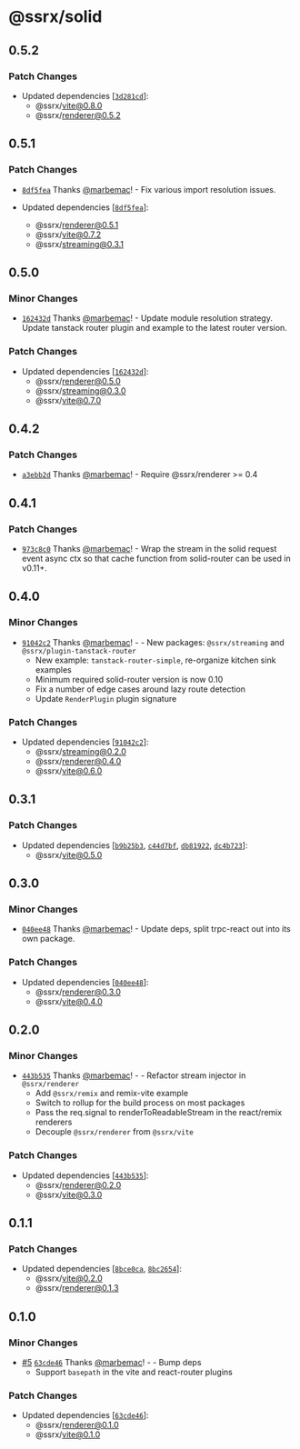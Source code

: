# @ssrx/solid

## 0.5.2

### Patch Changes

- Updated dependencies [[`3d281cd`](https://github.com/marbemac/ssrx/commit/3d281cd156197b22ff2c1f0cf9bf37992e4a81f1)]:
  - @ssrx/vite@0.8.0
  - @ssrx/renderer@0.5.2

## 0.5.1

### Patch Changes

- [`8df5fea`](https://github.com/marbemac/ssrx/commit/8df5fea9c2a308c321ae181942f011e834d010e4) Thanks
  [@marbemac](https://github.com/marbemac)! - Fix various import resolution issues.

- Updated dependencies [[`8df5fea`](https://github.com/marbemac/ssrx/commit/8df5fea9c2a308c321ae181942f011e834d010e4)]:
  - @ssrx/renderer@0.5.1
  - @ssrx/vite@0.7.2
  - @ssrx/streaming@0.3.1

## 0.5.0

### Minor Changes

- [`162432d`](https://github.com/marbemac/ssrx/commit/162432d8e333c8fa5d8fdf17956c20dd5bef01cb) Thanks
  [@marbemac](https://github.com/marbemac)! - Update module resolution strategy. Update tanstack router plugin and
  example to the latest router version.

### Patch Changes

- Updated dependencies [[`162432d`](https://github.com/marbemac/ssrx/commit/162432d8e333c8fa5d8fdf17956c20dd5bef01cb)]:
  - @ssrx/renderer@0.5.0
  - @ssrx/streaming@0.3.0
  - @ssrx/vite@0.7.0

## 0.4.2

### Patch Changes

- [`a3ebb2d`](https://github.com/marbemac/ssrx/commit/a3ebb2d215b220591f457af8a373a96ab5393438) Thanks
  [@marbemac](https://github.com/marbemac)! - Require @ssrx/renderer >= 0.4

## 0.4.1

### Patch Changes

- [`973c8c0`](https://github.com/marbemac/ssrx/commit/973c8c0415bfa40365a2e363cc60e21503904a8b) Thanks
  [@marbemac](https://github.com/marbemac)! - Wrap the stream in the solid request event async ctx so that cache
  function from solid-router can be used in v0.11+.

## 0.4.0

### Minor Changes

- [`91042c2`](https://github.com/marbemac/ssrx/commit/91042c2512c828d942c2e5c2e2fce16dbc0ded67) Thanks
  [@marbemac](https://github.com/marbemac)! - - New packages: `@ssrx/streaming` and `@ssrx/plugin-tanstack-router`
  - New example: `tanstack-router-simple`, re-organize kitchen sink examples
  - Minimum required solid-router version is now 0.10
  - Fix a number of edge cases around lazy route detection
  - Update `RenderPlugin` plugin signature

### Patch Changes

- Updated dependencies [[`91042c2`](https://github.com/marbemac/ssrx/commit/91042c2512c828d942c2e5c2e2fce16dbc0ded67)]:
  - @ssrx/streaming@0.2.0
  - @ssrx/renderer@0.4.0
  - @ssrx/vite@0.6.0

## 0.3.1

### Patch Changes

- Updated dependencies [[`b9b25b3`](https://github.com/marbemac/ssrx/commit/b9b25b37fecc4a443599d59d73dfdf506769517d),
  [`c44d7bf`](https://github.com/marbemac/ssrx/commit/c44d7bf463ff41eeb53ea4bd79580a9d8ce87471),
  [`db81922`](https://github.com/marbemac/ssrx/commit/db819220a1ed2006c8e2bdbd50ff6d6ab6d40b16),
  [`dc4b723`](https://github.com/marbemac/ssrx/commit/dc4b723b031fc89e36beff8c1b1bde0b64283673)]:
  - @ssrx/vite@0.5.0

## 0.3.0

### Minor Changes

- [`040ee48`](https://github.com/marbemac/ssrx/commit/040ee4869cf7fa5bb12cbb711be9d47d3d539c29) Thanks
  [@marbemac](https://github.com/marbemac)! - Update deps, split trpc-react out into its own package.

### Patch Changes

- Updated dependencies [[`040ee48`](https://github.com/marbemac/ssrx/commit/040ee4869cf7fa5bb12cbb711be9d47d3d539c29)]:
  - @ssrx/renderer@0.3.0
  - @ssrx/vite@0.4.0

## 0.2.0

### Minor Changes

- [`443b535`](https://github.com/marbemac/ssrx/commit/443b535a5a3767a453114038796baf1f684ebfed) Thanks
  [@marbemac](https://github.com/marbemac)! - - Refactor stream injector in `@ssrx/renderer`
  - Add `@ssrx/remix` and remix-vite example
  - Switch to rollup for the build process on most packages
  - Pass the req.signal to renderToReadableStream in the react/remix renderers
  - Decouple `@ssrx/renderer` from `@ssrx/vite`

### Patch Changes

- Updated dependencies [[`443b535`](https://github.com/marbemac/ssrx/commit/443b535a5a3767a453114038796baf1f684ebfed)]:
  - @ssrx/renderer@0.2.0
  - @ssrx/vite@0.3.0

## 0.1.1

### Patch Changes

- Updated dependencies [[`8bce0ca`](https://github.com/marbemac/ssrx/commit/8bce0cab6578b742406102013bf69cbce5de3c30),
  [`8bc2654`](https://github.com/marbemac/ssrx/commit/8bc26540aa180f53540307a58d0831a859b893f0)]:
  - @ssrx/vite@0.2.0
  - @ssrx/renderer@0.1.3

## 0.1.0

### Minor Changes

- [#5](https://github.com/marbemac/ssrx/pull/5)
  [`63cde46`](https://github.com/marbemac/ssrx/commit/63cde4631a142ffe352a9fa008b09f153a45ce1d) Thanks
  [@marbemac](https://github.com/marbemac)! - - Bump deps
  - Support `basepath` in the vite and react-router plugins

### Patch Changes

- Updated dependencies [[`63cde46`](https://github.com/marbemac/ssrx/commit/63cde4631a142ffe352a9fa008b09f153a45ce1d)]:
  - @ssrx/renderer@0.1.0
  - @ssrx/vite@0.1.0
